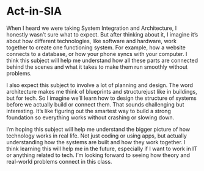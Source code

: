 # Act-in-SIA
When I heard we were taking System Integration and Architecture, I honestly wasn’t sure what to expect. But after thinking about it, I imagine it’s about how different technologies, like software and hardware, work together to create one functioning system. For example, how a website connects to a database, or how your phone syncs with your computer. I think this subject will help me understand how all these parts are connected behind the scenes and what it takes to make them run smoothly without problems.

I also expect this subject to involve a lot of planning and design. The word architecture makes me think of blueprints and structurejust like in buildings, but for tech. So I imagine we’ll learn how to design the structure of systems before we actually build or connect them. That sounds challenging but interesting. It’s like figuring out the smartest way to build a strong foundation so everything works without crashing or slowing down.

I’m hoping this subject will help me understand the bigger picture of how technology works in real life. Not just coding or using apps, but actually understanding how the systems are built and how they work together. I think learning this will help me in the future, especially if I want to work in IT or anything related to tech. I’m looking forward to seeing how theory and real-world problems connect in this class.
